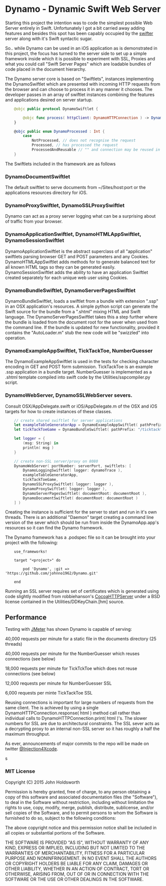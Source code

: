 
# Dynamo - Dynamic Swift Web Server

Starting this project the intention was to code the simplest possible Web Server entirely
in Swift. Unfortunately I got a bit carried away adding features and besides this spot has been
capably occupied by the [swifter](https://github.com/glock45/swifter) server along with it's
Swift syntactic sugar.

So.. while Dynamo can be used in an iOS application as is demonstrated in this project, the focus
has turned to the server side to set up a simple framework inside which it is possible to experiment
with SSL, Proxies and what you could call "Swift Server Pages" which are loadable bundles of code
placed in the document hierarchy.

The Dynamo server core is based on "Swiftlets", instances implementing the DynamoSwiftlet which are
presented with incoming HTTP requests from the browser and can choose to process it in any manner it
chooses. The developer passes in an array of swiftlet instances combining the features and applications 
desired on server startup.

```Swift
    @objc public protocol DynamoSwiftlet {

        @objc func process( httpClient: DynamoHTTPConnection ) -> DynamoProcessed    
    }

    @objc public enum DynamoProcessed : Int {
        case
            NotProcessed, // does not recognise the request
            Processed, // has processed the request
            ProcessedAndReusable // "" and connection may be reused in HTTP/1.1
    }
```

The Swiftlets included in the framework are as follows

### DynamoDocumentSwiftlet

The default swiftlet to serve documents from ~/Sites/host:port or the applications resources directory for iOS.

### DynamoProxySwiftlet, DynamoSSLProxySwiftlet

Dynamo can act as a proxy server logging what can be a surprising about of traffic from your browser.

### DynamoApplicationSwiftlet, DynamoHTMLAppSwiftlet, DynamoSessionSwiftlet

DynamoApplicationSwiftlet is the abstract superclass of all "application" swiftlets parsing browser GET and POST
parameters and any Cookies. DynamoHTMLAppSwiftlet adds methods for to generate balanced text for all known HTML
tags so they can be generated easily. DynamoSessionSwiftlet adds the ability to have an application Swiftlet
created separately for each unique web user using Cookies.

### DynamoBundleSwiftlet, DynamoServerPagesSwiftlet

DynamoBundleSwiftlet, loads a swiftlet from a bundle with extension ".ssp" in an OSX application's resources.
A simple python script can generate the Swift source for the bundle from a ".shtml" mixing HTML and Swift
language. The DynamoServerPagesSwiftlet takes this a step further where the bundle is loaded from the
document root for the sever when used from the command line. If the bundle is updated for new functionality,
provided it contains the "AutoLoader.m" stub the new code will be "swizzled" into operation.

### DynamoExampleAppSwiftlet, TickTackToe, NumberGuesser

The DynamoExampleAppSwiftlet is used in the tests for checking character encoding in GET and POST
form submission. TickTackToe is an example .ssp application in a bundle target. NumberGuesser is 
implemented as a .shtml template compiled into swift code by the Utilities/sspcompiler.py script.

### DynamoWebServer, DynamoSSLWebServer severs.

Consult OSX/AppDelegate.swift or iOS/AppDelegate.m of the OSX and iOS targets for how to create
instances of these classes. 

```Swift
    // create shared swiftlet for server applications
    let exampleTableGeneratorApp = DynamoExampleAppSwiftlet( pathPrefix: "/example" )
    let tickTackToeGame = DynamoBundleSwiftlet( pathPrefix: "/ticktacktoe", bundleName: "TickTackToe" )!

    let logger = {
        (msg: String) in
        println( msg )
    }

    // create non-SSL server/proxy on 8080
    DynamoWebServer( portNumber: serverPort, swiftlets: [
        DynamoLoggingSwiftlet( logger: dynamoTrace ),
        exampleTableGeneratorApp,
        tickTackToeGame,
        DynamoSSLProxySwiftlet( logger: logger ),
        DynamoProxySwiftlet( logger: logger ),
        DynamoServerPagesSwiftlet( documentRoot: documentRoot ),
        DynamoDocumentSwiftlet( documentRoot: documentRoot )
    ] )
```

Creating the instance is sufficient for the server to start and run in it's own threads.
There is an additional "Daemon" target creating a command line version of the sever which should
be run from inside the DynamoApp.app's resources so it can find the Dynamo framework.

The Dynamo framework has a .podspec file so it can be brought into your project with the following:

```
    use_frameworks!

    target "<project>" do

        pod 'Dynamo', :git => 'https://github.com/johnno1962/Dynamo.git'

    end
```

Running an SSL server requires set of certificates which is generated using code slightly modified
from robbiehanson's [CocoaHTTPServer](https://github.com/robbiehanson/CocoaHTTPServer) under a
BSD license contained in the Utilities/DDKeyChain.[hm] source.

## Performance

Testing with [JMeter](http://jmeter.apache.org/) has shown Dynamo is capable of serving:

40,000 requests per minute for a static file in the documents directory (25 threads)

40,000 requests per minute for the NumberGuesser which reuses connections (see below)

18,000 requests per minute for TickTckToe which does not reuse connections (see below)

12,000 requests per minute for NumberGuesser SSL

6,000 requests per minte TickTackToe SSL

Reusing connections is important for large numbers of requests from the same client. The is
achieved by using a single DynamoHTTPConnection.response( html ) method call rather than
individual calls to DynamoHTTPConnection.print( html )'s. The slower numbers for SSL are due
to architectural constraints. The SSL sever acts as a decrypting proxy to an internal non-SSL
server so it has roughly a half the maximum throughput.

As ever, announcements of major commits to the repo will be made on twitter 
[@Injection4Xcode](https://twitter.com/#!/@Injection4Xcode).

s
### MIT License

Copyright (C) 2015 John Holdsworth

Permission is hereby granted, free of charge, to any person obtaining a copy of this software and associated 
documentation files (the "Software"), to deal in the Software without restriction, including without limitation 
the rights to use, copy, modify, merge, publish, distribute, sublicense, and/or sell copies of the Software, 
and to permit persons to whom the Software is furnished to do so, subject to the following conditions:

The above copyright notice and this permission notice shall be included in all copies or substantial 
portions of the Software.

THE SOFTWARE IS PROVIDED "AS IS", WITHOUT WARRANTY OF ANY KIND, EXPRESS OR IMPLIED, INCLUDING BUT NOT 
LIMITED TO THE WARRANTIES OF MERCHANTABILITY, FITNESS FOR A PARTICULAR PURPOSE AND NONINFRINGEMENT. 
IN NO EVENT SHALL THE AUTHORS OR COPYRIGHT HOLDERS BE LIABLE FOR ANY CLAIM, DAMAGES OR OTHER LIABILITY, 
WHETHER IN AN ACTION OF CONTRACT, TORT OR OTHERWISE, ARISING FROM, OUT OF OR IN CONNECTION WITH THE 
SOFTWARE OR THE USE OR OTHER DEALINGS IN THE SOFTWARE.

